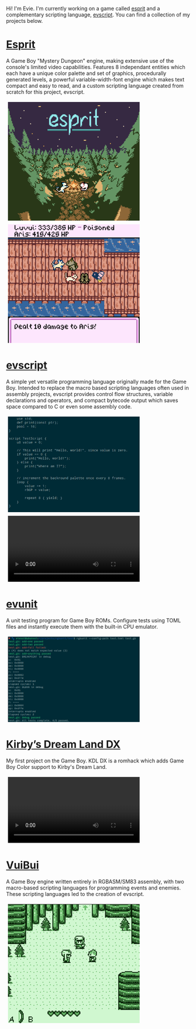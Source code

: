 <head>
<title>Evie | Projects</title>
<style>
    .image {
        float: left;
        padding: 5px;
        width: 360px;
        height: auto;
    }
    .image-row::after {
        content: "";
        clear: both;
        display: table;
    }
</style>
</head>

Hi! I'm Evie.
I'm currently working on a game called [esprit](https://github.com/eievui5/esprit) and a complementary scripting language,
[evscript](https://github.com/eievui5/evscript).
You can find a collection of my projects below.

# [Esprit](https://github.com/eievui5/esprit)

A Game Boy "Mystery Dungeon" engine, making extensive use of the
console's limited video capabilities. Features 8 independant entities which
each have a unique color palette and set of graphics, procedurally
generated levels, a powerful variable-width-font engine which makes text
compact and easy to read, and a custom scripting language created from
scratch for this project, evscript.

<div class=image-row>
<img class=image src="assets/esprit-title.png">
<img class=image src="assets/esprit-gameplay.png">
</div>

# [evscript](https://github.com/eievui5/evscript)

A simple yet versatile programming language originally made for the
Game Boy. Intended to replace the macro based scripting languages often
used in assembly projects, evscript provides control flow structures,
variable declarations and operators, and compact bytecode output which
saves space compared to C or even some assembly code.

<div class=image-row>
<img class=image src="assets/evscript-source.png">
<video class=image loop controls>
<source src="assets/evscript-hello-world.mp4" type="video/mp4">
</video>
</div>

# [evunit](https://github.com/eievui5/evunit)

A unit testing program for Game Boy ROMs.
Configure tests using TOML files and instantly execute them with the built-in CPU emulator.

<div class=image-row>
<img class=image src="assets/rgbunit-results.png">
</div>

# [Kirby’s Dream Land DX](https://github.com/eievui5/kdl-dx)

My first project on the Game Boy. KDL DX is a romhack
which adds Game Boy Color support to Kirby's Dream Land.

<div class=image-row>
<video class=image loop controls>
<source src="assets/kdl-dx.mp4" type="video/mp4">
</video>
</div>

# [VuiBui](https://github.com/eievui5/vuibui-engine)

A Game Boy engine written entirely in RGBASM/SM83 assembly,
with two macro-based scripting languages for programming events and enemies.
These scripting languages led to the creation of evscript.

<div class=image-row>
<img class=image src="assets/vuibui.png">
</div>
